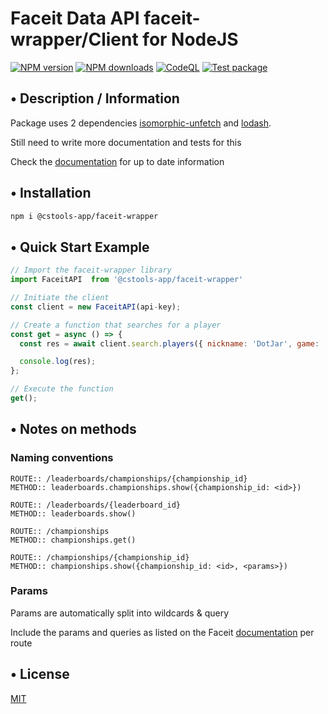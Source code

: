 # Faceit Data API faceit-wrapper/Client for NodeJS

<span class="badge-npmversion"><a href="https://www.npmjs.com/package/@cstools-app/faceit-wrapper" title="View this project on NPM"><img src="https://img.shields.io/npm/v/@cstools-app/faceit-wrapper.svg" alt="NPM version"/></a></span>
<span class="badge-npmdownloads"><a href="https://npmjs.org/package/@cstools-app/faceit-wrapper" title="View this project on NPM"><img src="https://img.shields.io/npm/dm/@cstools-app/faceit-wrapper.svg" alt="NPM downloads" /></a></span>
[![CodeQL](https://github.com/cstools-app/faceit-wrapper/actions/workflows/codeql-analysis.yml/badge.svg)](https://github.com/cstools-app/faceit-wrapper/actions/workflows/codeql-analysis.yml)
[![Test package](https://github.com/cstools-app/faceit-wrapper/actions/workflows/test.js.yml/badge.svg?branch=main)](https://github.com/cstools-app/faceit-wrapper/actions/workflows/test.js.yml)

## • Description / Information

Package uses 2 dependencies [isomorphic-unfetch](https://www.npmjs.com/package/isomorphic-unfetch) and [lodash](https://www.npmjs.com/package/lodash).

Still need to write more documentation and tests for this

Check the [documentation](https://developers.faceit.com/docs/tools/data-api)
for up to date information

## • Installation

```bash
npm i @cstools-app/faceit-wrapper
```

## • Quick Start Example

```javascript
// Import the faceit-wrapper library
import FaceitAPI  from '@cstools-app/faceit-wrapper'

// Initiate the client
const client = new FaceitAPI(api-key);

// Create a function that searches for a player
const get = async () => {
  const res = await client.search.players({ nickname: 'DotJar', game: 'csgo', country: 'nl' });

  console.log(res);
};

// Execute the function
get();
```

## • Notes on methods

### Naming conventions

```
ROUTE:: /leaderboards/championships/{championship_id}
METHOD:: leaderboards.championships.show({championship_id: <id>})
```

```
​ROUTE:: /leaderboards​/{leaderboard_id}
METHOD:: leaderboards.show()
```

```
ROUTE:: /championships
METHOD:: championships.get()
```

```
ROUTE:: /championships/{championship_id}
METHOD:: championships.show({championship_id: <id>, <params>})
```

### Params

Params are automatically split into wildcards & query

Include the params and queries as listed on the Faceit [documentation](https://developers.faceit.com/docs/tools/data-api) per route

## • License

[MIT](LICENSE)
